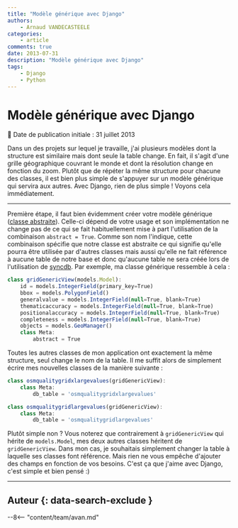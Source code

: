 ```yaml
---
title: "Modèle générique avec Django"
authors:
    - Arnaud VANDECASTEELE
categories:
    - article
comments: true
date: 2013-07-31
description: "Modèle générique avec Django"
tags:
    - Django
    - Python
---
```


# Modèle générique avec Django

:calendar: Date de publication initiale : 31 juillet 2013

Dans un des projets sur lequel je travaille, j'ai plusieurs modèles dont la structure est similaire mais dont seule la table change. En fait, il s'agit d'une grille géographique couvrant le monde et dont la résolution change en fonction du zoom. Plutôt que de répéter la même structure pour chacune des classes, il est bien plus simple de s'appuyer sur un modèle générique qui servira aux autres. Avec Django, rien de plus simple ! Voyons cela immédiatement.

----

Première étape, il faut bien évidemment créer votre modèle générique ([classe abstraite](https://docs.djangoproject.com/en/dev/topics/db/models/#abstract-base-classes)). Celle-ci dépend de votre usage et son implémentation ne change pas de ce qui se fait habituellement mise à part l'utilisation de la combinaison `abstract = True`. Comme son nom l'indique, cette combinaison spécifie que notre classe est abstraite ce qui signifie qu'elle pourra être utilisée par d'autres classes mais aussi qu'elle ne fait référence à aucune table de notre base et donc qu'aucune table ne sera créée lors de l'utilisation de [syncdb](https://docs.djangoproject.com/en/dev/ref/django-admin/#django-admin-syncdb). Par exemple, ma classe générique ressemble à cela :

```javascript
class gridGenericView(models.Model):
    id = models.IntegerField(primary_key=True)
    bbox = models.PolygonField()  
    generalvalue = models.IntegerField(null=True, blank=True)
    thematicaccuracy = models.IntegerField(null=True, blank=True)
    positionalaccuracy = models.IntegerField(null=True, blank=True)
    completeness = models.IntegerField(null=True, blank=True)
    objects = models.GeoManager()
    class Meta:
        abstract = True
```

Toutes les autres classes de mon application ont exactement la même structure, seul change le nom de la table. Il me suffit alors de simplement écrire mes nouvelles classes de la manière suivante :

```javascript
class osmqualitygridxlargevalues(gridGenericView):
    class Meta:
        db_table = 'osmqualitygridxlargevalues'

class osmqualitygridlargevalues(gridGenericView):
    class Meta:
        db_table = 'osmqualitygridlargevalues'
```

Plutôt simple non ? Vous noterez que contrairement à `gridGenericView` qui hérite de `models.Model`, mes deux autres classes héritent de `gridGenericView`. Dans mon cas, je souhaitais simplement changer la table à laquelle ses classes font référence. Mais rien ne vous empêche d'ajouter des champs en fonction de vos besoins. C'est ça que j'aime avec Django, c'est simple et bien pensé :)

----

## Auteur {: data-search-exclude }

--8<-- "content/team/avan.md"

